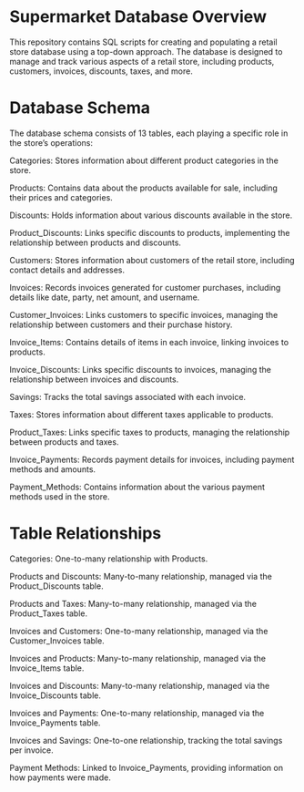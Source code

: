 # Supermarket Database Overview
This repository contains SQL scripts for creating and populating a retail store database using a top-down approach. The database is designed to manage and track various aspects of a retail store, including products, customers, invoices, discounts, taxes, and more.

# Database Schema
The database schema consists of 13 tables, each playing a specific role in the store’s operations:

Categories: Stores information about different product categories in the store.

Products: Contains data about the products available for sale, including their prices and categories.

Discounts: Holds information about various discounts available in the store.

Product_Discounts: Links specific discounts to products, implementing the relationship between products and discounts.

Customers: Stores information about customers of the retail store, including contact details and addresses.

Invoices: Records invoices generated for customer purchases, including details like date, party, net amount, and username.

Customer_Invoices: Links customers to specific invoices, managing the relationship between customers and their purchase history.

Invoice_Items: Contains details of items in each invoice, linking invoices to products.

Invoice_Discounts: Links specific discounts to invoices, managing the relationship between invoices and discounts.

Savings: Tracks the total savings associated with each invoice.

Taxes: Stores information about different taxes applicable to products.

Product_Taxes: Links specific taxes to products, managing the relationship between products and taxes.

Invoice_Payments: Records payment details for invoices, including payment methods and amounts.

Payment_Methods: Contains information about the various payment methods used in the store.

# Table Relationships
Categories: One-to-many relationship with Products.

Products and Discounts: Many-to-many relationship, managed via the Product_Discounts table.

Products and Taxes: Many-to-many relationship, managed via the Product_Taxes table.

Invoices and Customers: One-to-many relationship, managed via the Customer_Invoices table.

Invoices and Products: Many-to-many relationship, managed via the Invoice_Items table.

Invoices and Discounts: Many-to-many relationship, managed via the Invoice_Discounts table.

Invoices and Payments: One-to-many relationship, managed via the Invoice_Payments table.

Invoices and Savings: One-to-one relationship, tracking the total savings per invoice.

Payment Methods: Linked to Invoice_Payments, providing information on how payments were made.
